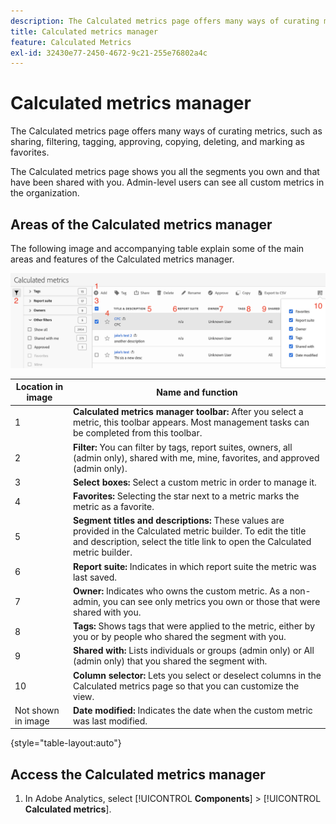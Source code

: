 ```yaml
---
description: The Calculated metrics page offers many ways of curating metrics, such as sharing, filtering, tagging, approving, copying, deleting, and marking as favorites.
title: Calculated metrics manager
feature: Calculated Metrics
exl-id: 32430e77-2450-4672-9c21-255e76802a4c
---
```

# Calculated metrics manager

The Calculated metrics page offers many ways of curating metrics, such as sharing, filtering, tagging, approving, copying, deleting, and marking as favorites.

The Calculated metrics page shows you all the segments you own and that have been shared with you. Admin-level users can see all custom metrics in the organization. 

## Areas of the Calculated metrics manager

The following image and accompanying table explain some of the main areas and features of the Calculated metrics manager. 

![](assets/calcmet_mgr_ui.png)

| Location in image  | Name and function  |
|---|---|
| 1 | **Calculated metrics manager toolbar:** After you select a metric, this toolbar appears. Most management tasks can be completed from this toolbar.  |
| 2 | **Filter:** You can filter by tags, report suites, owners, all (admin only), shared with me, mine, favorites, and approved (admin only).  |
| 3 | **Select boxes:** Select a custom metric in order to manage it.  |
| 4 | **Favorites:** Selecting the star next to a metric marks the metric as a favorite.  |
| 5| **Segment titles and descriptions:** These values are provided in the Calculated metric builder. To edit the title and description, select the title link to open the Calculated metric builder.  |
| 6 | **Report suite:** Indicates in which report suite the metric was last saved.  |
| 7 | **Owner:** Indicates who owns the custom metric. As a non-admin, you can see only metrics you own or those that were shared with you.  |
| 8 | **Tags:** Shows tags that were applied to the metric, either by you or by people who shared the segment with you.  |
| 9 | **Shared with:** Lists individuals or groups (admin only) or All (admin only) that you shared the segment with.  |
| 10 | **Column selector:** Lets you select or deselect columns in the Calculated metrics page so that you can customize the view.  |
| Not shown in image | **Date modified:** Indicates the date when the custom metric was last modified.  |

{style="table-layout:auto"}

## Access the Calculated metrics manager

1. In Adobe Analytics, select [!UICONTROL **Components**] > [!UICONTROL **Calculated metrics**].
